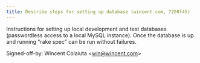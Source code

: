 ```yaml
---
title: Describe steps for setting up database (wincent.com, 7208f45)
---
```


Instructions for setting up local development and test databases (passwordless access to a local MySQL instance). Once the database is up and running "rake spec" can be run without failures.

Signed-off-by: Wincent Colaiuta &lt;win@wincent.com&gt;
